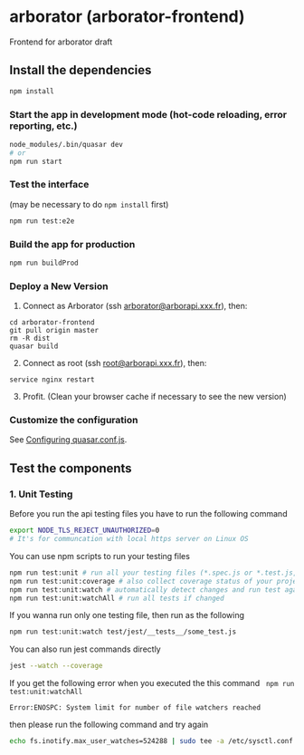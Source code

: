 # arborator (arborator-frontend)

Frontend for arborator draft

## Install the dependencies
```bash
npm install
```

### Start the app in development mode (hot-code reloading, error reporting, etc.)
```bash
node_modules/.bin/quasar dev
# or
npm run start
```

### Test the interface

(may be necessary to do ```npm install``` first)

```bash
npm run test:e2e
```


### Build the app for production
```bash
npm run buildProd
```

### Deploy a New Version

1.  Connect as Arborator (ssh arborator@arborapi.xxx.fr), then:
```
cd arborator-frontend
git pull origin master
rm -R dist
quasar build
```

2. Connect as root (ssh root@arborapi.xxx.fr), then:
```
service nginx restart
```

3. Profit. (Clean your browser cache if necessary to see the new version)

### Customize the configuration
See [Configuring quasar.conf.js](https://quasar.dev/quasar-cli/quasar-conf-js).


## Test the components

### 1. Unit Testing

 Before you run the api testing files you have to run the following command
```bash
export NODE_TLS_REJECT_UNAUTHORIZED=0
# It's for communcation with local https server on Linux OS
```
You can use npm scripts to run your testing files
```bash
npm run test:unit # run all your testing files (*.spec.js or *.test.js, etc)
npm run test:unit:coverage # also collect coverage status of your project
npm run test:unit:watch # automatically detect changes and run test again if changed
npm run test:unit:watchAll # run all tests if changed
```
If you wanna run only one testing file, then run as the following
```bash
npm run test:unit:watch test/jest/__tests__/some_test.js
```
You can also run jest commands directly

```bash
jest --watch --coverage
```

If you get the following error when you executed the this command `
npm run test:unit:watchAll`

`Error:ENOSPC: System limit for number of file watchers reached`

then please run the following command and try again
```bash
echo fs.inotify.max_user_watches=524288 | sudo tee -a /etc/sysctl.conf && sudo sysctl -p
```